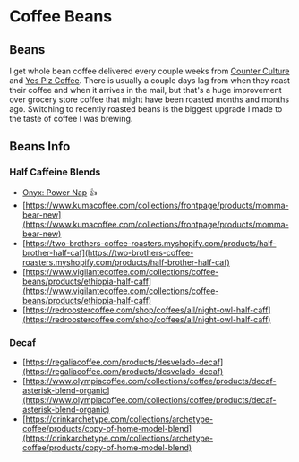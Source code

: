 # Coffee Beans

## Beans

I get whole bean coffee delivered every couple weeks from [Counter Culture](https://counterculturecoffee.com/) and [Yes Plz Coffee](https://www.yesplz.coffee/). There is usually a couple days lag from when they roast their coffee and when it arrives in the mail, but that's a huge improvement over grocery store coffee that might have been roasted months and months ago. Switching to recently roasted beans is the biggest upgrade I made to the taste of coffee I was brewing.

## Beans Info



### Half Caffeine Blends

* [Onyx: Power Nap](https://onyxcoffeelab.com/products/power-nap) 👍
* [https://www.kumacoffee.com/collections/frontpage/products/momma-bear-new](https://www.kumacoffee.com/collections/frontpage/products/momma-bear-new)
* [https://two-brothers-coffee-roasters.myshopify.com/products/half-brother-half-caf](https://two-brothers-coffee-roasters.myshopify.com/products/half-brother-half-caf)
* [https://www.vigilantecoffee.com/collections/coffee-beans/products/ethiopia-half-caff](https://www.vigilantecoffee.com/collections/coffee-beans/products/ethiopia-half-caff)
* [https://redroostercoffee.com/shop/coffees/all/night-owl-half-caff](https://redroostercoffee.com/shop/coffees/all/night-owl-half-caff)

### Decaf

* [https://regaliacoffee.com/products/desvelado-decaf](https://regaliacoffee.com/products/desvelado-decaf)
* [https://www.olympiacoffee.com/collections/coffee/products/decaf-asterisk-blend-organic](https://www.olympiacoffee.com/collections/coffee/products/decaf-asterisk-blend-organic)
* [https://drinkarchetype.com/collections/archetype-coffee/products/copy-of-home-model-blend](https://drinkarchetype.com/collections/archetype-coffee/products/copy-of-home-model-blend)

